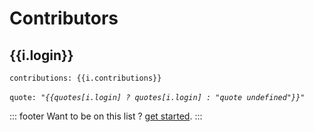 # Contributors

<div v-for="i in items">
    <h2>{{i.login}}</h2>
    <div class="author">
      <img :src="i.avatar_url" class="contrib-avatar"/>
      <div>
        <code>contributions: {{i.contributions}}</code>
        <br />
        <br />
        <code>quote: <i>"{{quotes[i.login] ? quotes[i.login] : "quote undefined"}}"</i></code>
      </div>
    </div>
</div>

::: footer
Want to be on this list ? [get started](/contributing).
:::

<script>
const axios = require('axios')
export default {
  data () {
      return {
          items: [],
          quotes: {
            "masterkram": "Gallivanting around.", "Daniel-Lizarazo-Fuentes": "I ambush the enemy from the front",
            "Windemuller": "Tis but a scratch"
            },
      }
  },
  beforeMount() {
    axios.get('https://api.github.com/repos/masterkram/bytehub/contributors')
    .then(response => {
       this.$data.items = response.data;
    })
    .catch(error => {
        console.log(error);
    })
  }
}
</script>